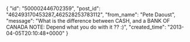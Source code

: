  {
   "id": "500002446702359",
   "post_id": "462493170453287_462528253783112",
   "from_name": "Pete Daoust",
   "message": "What is the difference between CASH, and a BANK OF CANADA NOTE: Depend what you do with it ?? :)",
   "created_time": "2013-04-05T20:10:48+0000"
 }

